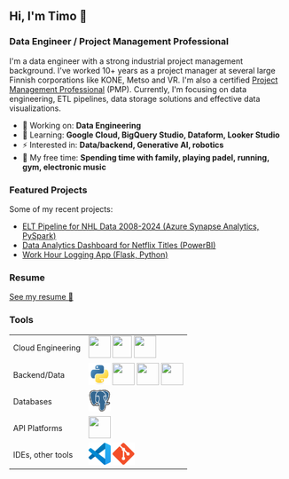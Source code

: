 ## Hi, I'm Timo 👋

### Data Engineer / Project Management Professional

I'm a data engineer with a strong industrial project management background. I've worked 10+ years as a project manager at several large Finnish corporations like KONE, Metso and VR. I'm also a certified [Project Management Professional](https://www.credly.com/badges/09dace82-3b47-459e-bfbd-b292ae4cdefd/public_url) (PMP). Currently, I'm focusing on data engineering, ETL pipelines, data storage solutions and effective data visualizations.

- 🔨 Working on: **Data Engineering**
- 📘 Learning: **Google Cloud, BigQuery Studio, Dataform, Looker Studio**
- ⚡ Interested in: **Data/backend, Generative AI, robotics**
- 🌴 My free time: **Spending time with family, playing padel, running, gym, electronic music**

### Featured Projects

Some of my recent projects:

* <a href="https://github.com/timosarkka/nhl-elt-analysis" target=”_blank”>ELT Pipeline for NHL Data 2008-2024 (Azure Synapse Analytics, PySpark)</a>
* <a href="https://github.com/timosarkka/netflix-in-numbers" target=”_blank”>Data Analytics Dashboard for Netflix Titles (PowerBI)</a>
* <a href="https://github.com/timosarkka/time-management-app" target=”_blank”>Work Hour Logging App (Flask, Python)</a>

### Resume

<a href="https://timosarkka.github.io/resume" target="_blank">See my resume 📃</a>

### Tools

<table>
    <tr>
        <td>Cloud Engineering</td>
        <td>
            <a href="https://azure.microsoft.com" target=”_blank”><img src="https://upload.wikimedia.org/wikipedia/commons/f/fa/Microsoft_Azure.svg" width="40" height="40"></a>
            <a href="https://azure.microsoft.com/en-us/products/synapse-analytics" target=”_blank”><img src="https://seeklogo.com/images/A/azure-synapse-analytics-logo-B87A556A9C-seeklogo.com.png" width="35" height="40"></a>
            <a href="https://www.microsoft.com/en-us/microsoft-fabric" target=”_blank”><img src="https://static.wikia.nocookie.net/logopedia/images/a/aa/Microsoft_Fabric_2023.svg" width="40" height="40"></a>
        </td>   
    </tr>
    <tr>
        <td>Backend/Data</td>
        <td>
            <a href="https://www.python.org/" target=”_blank”><img src="https://github.com/devicons/devicon/blob/v2.13.0/icons/python/python-original.svg" width="40" height="40"/></a>
            <a href="https://numpy.org/" target=”_blank”><img src="https://cdn.worldvectorlogo.com/logos/numpy-1.svg" width="40" height="40"/></a>
            <a href="https://pandas.pydata.org/" target=”_blank”><img src="https://upload.wikimedia.org/wikipedia/commons/thumb/2/22/Pandas_mark.svg/674px-Pandas_mark.svg.png" width="40" height="40"/></a>
            <a href="https://www.microsoft.com/en-us/power-platform/products/power-bi" target=”_blank”><img src="https://upload.wikimedia.org/wikipedia/commons/c/cf/New_Power_BI_Logo.svg" width="40" height="40"/></a>
        </td>
    </tr>
    <tr>
        <td>Databases</td>
        <td>
            <a href="https://www.postgresql.org/" target=”_blank”><img src="https://github.com/devicons/devicon/blob/v2.13.0/icons/postgresql/postgresql-original.svg" width="40" height="40"/></a>
        </td>
    </tr>
    <tr>
    <tr>
        <td>API Platforms</td>
        <td>
            <a href="https://www.postman.com/" target=”_blank”><img src="https://www.vectorlogo.zone/logos/getpostman/getpostman-icon.svg" width="40" height="40"/></a>
        </td>
    </tr>
    <tr>
        <td>IDEs, other tools</td>
        <td>
            <a href="https://code.visualstudio.com/" target=”_blank”><img src="https://github.com/devicons/devicon/blob/v2.13.0/icons/vscode/vscode-original.svg" width="40" height="40"/></a>
            <a href="https://git-scm.com/" target=”_blank”><img src="https://github.com/devicons/devicon/blob/v2.13.0/icons/git/git-original.svg" width="40" height="40"/></a>
        </td>
    </tr>
</table>
